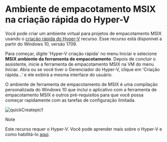 # <a name="msix-packaging-enviroment-on-hyper-v-quick-create"></a>Ambiente de empacotamento MSIX na criação rápida do Hyper-V
 
Você pode criar um ambiente virtual para projetos de empacotamento MSIX usando o [criação rápida do Hyper-V](https://docs.microsoft.com/virtualization/hyper-v-on-windows/quick-start/quick-create-virtual-machine) recurso. Esse recurso está disponível a partir do Windows 10, versão 1709. 

Para começar, digite 'Hyper-V criação rápida' no menu Iniciar e selecione **MSIX ambiente da ferramenta de empacotamento**. Depois de concluir o assistente, inicie a ferramenta de empacotamento MSIX na VM do menu Iniciar. Abra ou se você tiver o Gerenciador do Hyper-V, clique em 'Criação rápida...' e ele exibirá a mesma interface do usuário. 

O ambiente de ferramenta de empacotamento de MSIX é uma compilação personalizada do Windows 10 que inclui o aplicativo com a ferramenta de empacotamento MSIX e outros pré-requisitos para que você possa começar rapidamente com as tarefas de configuração limitada. 

![quickCreatepic1](images/quickCreatepic1.png)

> [!NOTE] 
> Este recurso requer o Hyper-V. Você pode aprender mais sobre o Hyper-V e como habilitá-lo [aqui](https://docs.microsoft.com/virtualization/hyper-v-on-windows/quick-start/enable-hyper-v).

